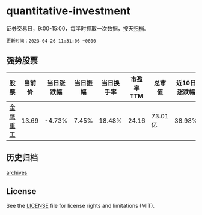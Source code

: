 # quantitative-investment

证券交易日，9:00-15:00，每半时抓取一次数据，按天[归档](archives)。

`更新时间：2023-04-26 11:31:06 +0800`

## 强势股票

|股票|当前价|当日涨跌幅|当日振幅|当日换手率|市盈率TTM|总市值|近10日涨跌幅|
|----|----|----|----|----|----|----|----|
|[金鹰重工](https://xueqiu.com/S/SZ301048)|13.69|-4.73%|7.45%|18.48%|24.16|73.01亿|38.98%|

## 历史归档

[archives](archives)

## License

See the [LICENSE](LICENSE) file for license rights and limitations (MIT).